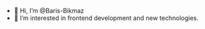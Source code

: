 - 👋 Hi, I’m @Baris-Bikmaz
- 👀 I’m interested in frontend development and new technologies.

<!---
Baris-Bikmaz/Baris-Bikmaz is a ✨ special ✨ repository because its `README.md` (this file) appears on your GitHub profile.
You can click the Preview link to take a look at your changes.
--->
